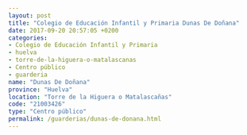```yaml
---
layout: post
title: "Colegio de Educación Infantil y Primaria Dunas De Doñana"
date: 2017-09-20 20:57:05 +0200
categories:
- Colegio de Educación Infantil y Primaria
- huelva
- torre-de-la-higuera-o-matalascanas
- Centro público
- guarderia
name: "Dunas De Doñana"
province: "Huelva"
location: "Torre de la Higuera o Matalascañas"
code: "21003426"
type: "Centro público"
permalink: /guarderias/dunas-de-donana.html
---
```

